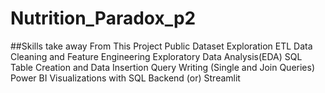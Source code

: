 # Nutrition_Paradox_p2

##Skills take away From This Project
Public Dataset Exploration
ETL
Data Cleaning and Feature Engineering
Exploratory Data Analysis(EDA)
SQL Table Creation and Data Insertion
Query Writing (Single and Join Queries)
Power BI Visualizations with SQL Backend (or) Streamlit

